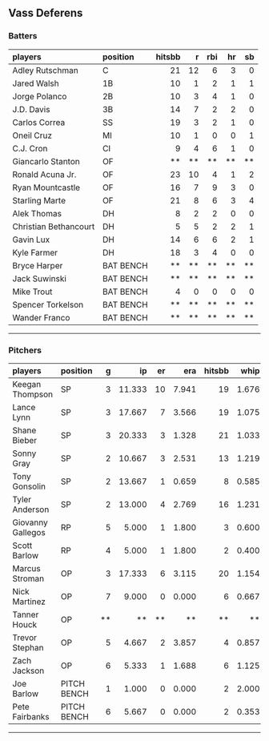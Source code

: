 ## Vass Deferens

### Batters

 
|players               |position  | hitsbb|  r| rbi| hr| sb| 
|:---------------------|:---------|------:|--:|---:|--:|--:| 
|Adley Rutschman       |C         |     21| 12|   6|  3|  0| 
|Jared Walsh           |1B        |     10|  1|   2|  1|  1| 
|Jorge Polanco         |2B        |     10|  3|   4|  1|  0| 
|J.D. Davis            |3B        |     14|  7|   2|  2|  0| 
|Carlos Correa         |SS        |     19|  3|   2|  1|  0| 
|Oneil Cruz            |MI        |     10|  1|   0|  0|  1| 
|C.J. Cron             |CI        |      9|  4|   6|  1|  0| 
|Giancarlo Stanton     |OF        |     **| **|  **| **| **| 
|Ronald Acuna Jr.      |OF        |     23| 10|   4|  1|  2| 
|Ryan Mountcastle      |OF        |     16|  7|   9|  3|  0| 
|Starling Marte        |OF        |     21|  8|   6|  3|  4| 
|Alek Thomas           |DH        |      8|  2|   2|  0|  0| 
|Christian Bethancourt |DH        |      5|  5|   2|  2|  1| 
|Gavin Lux             |DH        |     14|  6|   6|  2|  1| 
|Kyle Farmer           |DH        |     18|  3|   4|  0|  0| 
|Bryce Harper          |BAT BENCH |     **| **|  **| **| **| 
|Jack Suwinski         |BAT BENCH |     **| **|  **| **| **| 
|Mike Trout            |BAT BENCH |      4|  0|   0|  0|  0| 
|Spencer Torkelson     |BAT BENCH |     **| **|  **| **| **| 
|Wander Franco         |BAT BENCH |     **| **|  **| **| **| 


* * *

### Pitchers

 
|players           |position    |  g|     ip| er|   era| hitsbb|  whip| so|  w| sv| 
|:-----------------|:-----------|--:|------:|--:|-----:|------:|-----:|--:|--:|--:| 
|Keegan Thompson   |SP          |  3| 11.333| 10| 7.941|     19| 1.676|  8|  1|  0| 
|Lance Lynn        |SP          |  3| 17.667|  7| 3.566|     19| 1.075| 18|  1|  0| 
|Shane Bieber      |SP          |  3| 20.333|  3| 1.328|     21| 1.033| 18|  2|  0| 
|Sonny Gray        |SP          |  2| 10.667|  3| 2.531|     13| 1.219| 15|  1|  0| 
|Tony Gonsolin     |SP          |  2| 13.667|  1| 0.659|      8| 0.585| 11|  2|  0| 
|Tyler Anderson    |SP          |  2| 13.000|  4| 2.769|     16| 1.231| 10|  0|  0| 
|Giovanny Gallegos |RP          |  5|  5.000|  1| 1.800|      3| 0.600|  4|  0|  1| 
|Scott Barlow      |RP          |  4|  5.000|  1| 1.800|      2| 0.400|  8|  1|  2| 
|Marcus Stroman    |OP          |  3| 17.333|  6| 3.115|     20| 1.154| 15|  0|  0| 
|Nick Martinez     |OP          |  7|  9.000|  0| 0.000|      6| 0.667|  9|  0|  1| 
|Tanner Houck      |OP          | **|     **| **|    **|     **|    **| **| **| **| 
|Trevor Stephan    |OP          |  5|  4.667|  2| 3.857|      4| 0.857|  7|  0|  0| 
|Zach Jackson      |OP          |  6|  5.333|  1| 1.688|      6| 1.125|  7|  0|  0| 
|Joe Barlow        |PITCH BENCH |  1|  1.000|  0| 0.000|      2| 2.000|  1|  0|  0| 
|Pete Fairbanks    |PITCH BENCH |  6|  5.667|  0| 0.000|      2| 0.353|  7|  0|  2| 


* * *


